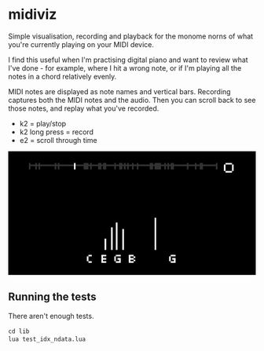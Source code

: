 # midiviz

Simple visualisation, recording and playback for the monome norns
of what you're currently playing on your MIDI device.

I find this useful when I'm practising digital piano and want to review
what I've done - for example, where I hit a wrong note, or if I'm
playing all the notes in a chord relatively evenly.

MIDI notes are displayed as note names and vertical bars.
Recording captures both the MIDI notes and the audio.
Then you can scroll back to see those notes, and replay what
you've recorded.

- k2 = play/stop
- k2 long press = record
- e2 = scroll through time

![Screenshot](screenshot.png)

## Running the tests

There aren't enough tests.

```
cd lib
lua test_idx_ndata.lua
```
